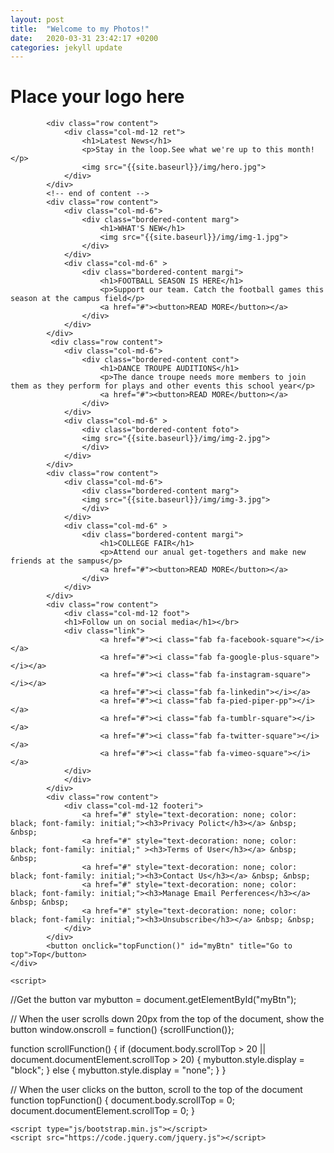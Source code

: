 ```yaml
---
layout: post
title:  "Welcome to my Photos!"
date:   2020-03-31 23:42:17 +0200
categories: jekyll update
---
```


<div class="container">
		<div class="row content">
			<div class="col-md-12 nalt">
				<h1>Place your logo here</h1>
			</div>
		</div>

            <div class="row content">
            	<div class="col-md-12 ret">
            		<h1>Latest News</h1>
            		<p>Stay in the loop.See what we're up to this month!</p>
            		<img src="{{site.baseurl}}/img/hero.jpg">
            	</div>
            </div>
            <!-- end of content -->
            <div class="row content">
            	<div class="col-md-6">
            		<div class="bordered-content marg">
            			<h1>WHAT'S NEW</h1>
            			<img src="{{site.baseurl}}/img/img-1.jpg">
            		</div>
            	</div>
            	<div class="col-md-6" >
            		<div class="bordered-content margi">
            			<h1>FOOTBALL SEASON IS HERE</h1>
            			<p>Support our team. Catch the football games this season at the campus field</p>
            			<a href="#"><button>READ MORE</button></a>
            		</div>
            	</div>
            </div>
             <div class="row content">
            	<div class="col-md-6">
            		<div class="bordered-content cont">
            			<h1>DANCE TROUPE AUDITIONS</h1>
            			<p>The dance troupe needs more members to join them as they perform for plays and other events this school year</p>
            			<a href="#"><button>READ MORE</button></a>
            		</div>
            	</div>
            	<div class="col-md-6" >
            		<div class="bordered-content foto">
            		<img src="{{site.baseurl}}/img/img-2.jpg">
            		</div>
            	</div>
            </div>
            <div class="row content">
            	<div class="col-md-6">
            		<div class="bordered-content marg">
            		<img src="{{site.baseurl}}/img/img-3.jpg">
            		</div>
            	</div>
            	<div class="col-md-6" >
            		<div class="bordered-content margi">
            			<h1>COLLEGE FAIR</h1>
            			<p>Attend our anual get-togethers and make new friends at the sampus</p>
            			<a href="#"><button>READ MORE</button></a>
            		</div>
            	</div>
            </div>
            <div class="row content">
            	<div class="col-md-12 foot">
            	<h1>Follow un on social media</h1></br>
            	<div class="link">
		            	<a href="#"><i class="fab fa-facebook-square"></i></a>
		            	<a href="#"><i class="fab fa-google-plus-square"></i></a>
		            	<a href="#"><i class="fab fa-instagram-square"></i></a>
		            	<a href="#"><i class="fab fa-linkedin"></i></a>
		            	<a href="#"><i class="fab fa-pied-piper-pp"></i></a>
		            	<a href="#"><i class="fab fa-tumblr-square"></i></a>
		            	<a href="#"><i class="fab fa-twitter-square"></i></a>
		            	<a href="#"><i class="fab fa-vimeo-square"></i></a>
            	</div>
            	</div>
            </div>
            <div class="row content">
            	<div class="col-md-12 footeri">
	            	<a href="#" style="text-decoration: none; color: black; font-family: initial;"><h3>Privacy Polict</h3></a> &nbsp; &nbsp;
	            	<a href="#" style="text-decoration: none; color: black; font-family: initial;" ><h3>Terms of User</h3></a> &nbsp; &nbsp;
	            	<a href="#" style="text-decoration: none; color: black; font-family: initial;"><h3>Contact Us</h3></a> &nbsp; &nbsp;
	            	<a href="#" style="text-decoration: none; color: black; font-family: initial;"><h3>Manage Email Perferences</h3></a> &nbsp; &nbsp;
	            	<a href="#" style="text-decoration: none; color: black; font-family: initial;"><h3>Unsubscribe</h3></a> &nbsp; &nbsp;
	            </div>	
            </div>
            <button onclick="topFunction()" id="myBtn" title="Go to top">Top</button>
	</div>
  
    <script>
//Get the button
var mybutton = document.getElementById("myBtn");

// When the user scrolls down 20px from the top of the document, show the button
window.onscroll = function() {scrollFunction()};

function scrollFunction() {
  if (document.body.scrollTop > 20 || document.documentElement.scrollTop > 20) {
    mybutton.style.display = "block";
  } else {
    mybutton.style.display = "none";
  }
}

// When the user clicks on the button, scroll to the top of the document
function topFunction() {
  document.body.scrollTop = 0;
  document.documentElement.scrollTop = 0;
}
</script>

	<script type="js/bootstrap.min.js"></script>
	<script src="https://code.jquery.com/jquery.js"></script>
